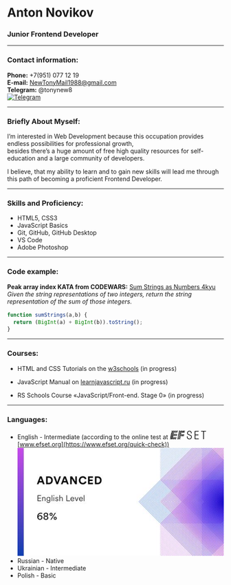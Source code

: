 # Anton Novikov
### Junior Frontend Developer

---

### Contact information:

**Phone:** +7(951) 077 12 19<br>
**E-mail:** NewTonyMail1988@gmail.com<br>
**Telegram:** @tonynew8<br> [![Telegram](https://img.shields.io/badge/tonynew8-2CA5E0?style=for-the-badge&logo=telegram&logoColor=white)](https://t.me/tonynew8)

---

### Briefly About Myself:

I’m interested in Web Development because this occupation provides endless possibilities for professional growth,<br>
besides there’s a huge amount of free high quality resources for self-education and a large community of developers.<br>

I believe, that my ability to learn and to gain new skills will lead me through this path of becoming a proficient Frontend Developer.<br>

---

### Skills and Proficiency:

- HTML5, CSS3
- JavaScript Basics
- Git, GitHub, GitHub Desktop
- VS Code
- Adobe Photoshop

---

### Code example:

**Peak array index KATA from CODEWARS:**
[Sum Strings as Numbers 4kyu](https://www.codewars.com/kata/5324945e2ece5e1f32000370/train/javascript)
*Given the string representations of two integers, return the string representation of the sum of those integers.*

```javascript
function sumStrings(a,b) { 
  return (BigInt(a) + BigInt(b)).toString();
}
```
---

### Courses:

- HTML and CSS Tutorials on the [w3schools](https://www.w3schools.com/) (in progress)<br>

- JavaScript Manual on [learnjavascript.ru](https://learn.javascript.ru/) (in progress)
- RS Schools Course «JavaScript/Front-end. Stage 0» (in progress)

---

### Languages:

- English \- Intermediate (according to the online test at ![EFset Logo](/images/efset-logo.png) [www.efset.org](https://www.efset.org/quick-check))<br>
![EFset Score](/images/efset-english-level.jpg)
- Russian \- Native
- Ukrainian \- Intermediate
- Polish \- Basic